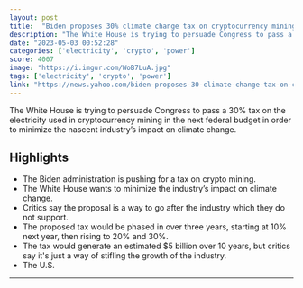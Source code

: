 ```yaml
---
layout: post
title:  "Biden proposes 30% climate change tax on cryptocurrency mining"
description: "The White House is trying to persuade Congress to pass a 30% tax on the electricity used in cryptocurrency mining in the next federal budget in order to minimize the nascent industry’s impact on climate change."
date: "2023-05-03 00:52:28"
categories: ['electricity', 'crypto', 'power']
score: 4007
image: "https://i.imgur.com/WoB7LuA.jpg"
tags: ['electricity', 'crypto', 'power']
link: "https://news.yahoo.com/biden-proposes-30-climate-change-tax-on-cryptocurrency-mining-120033242.html"
---
```


The White House is trying to persuade Congress to pass a 30% tax on the electricity used in cryptocurrency mining in the next federal budget in order to minimize the nascent industry’s impact on climate change.

## Highlights

- The Biden administration is pushing for a tax on crypto mining.
- The White House wants to minimize the industry’s impact on climate change.
- Critics say the proposal is a way to go after the industry which they do not support.
- The proposed tax would be phased in over three years, starting at 10% next year, then rising to 20% and 30%.
- The tax would generate an estimated $5 billion over 10 years, but critics say it's just a way of stifling the growth of the industry.
- The U.S.

---
